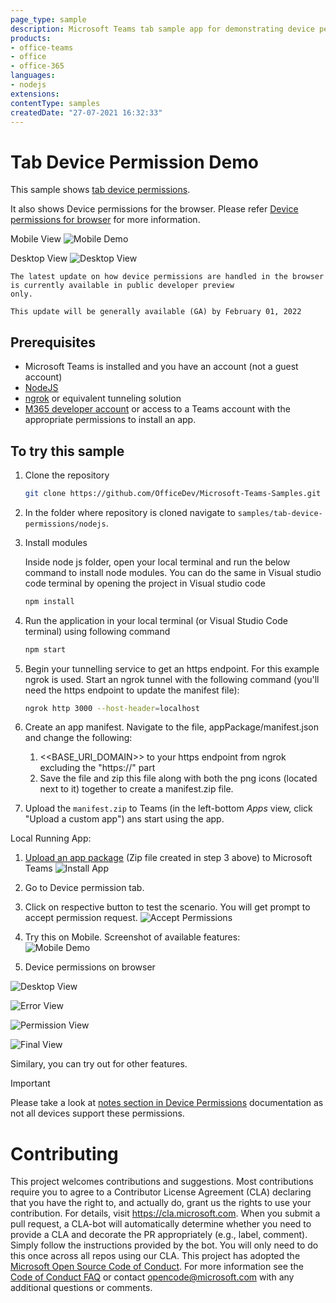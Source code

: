```yaml
---
page_type: sample
description: Microsoft Teams tab sample app for demonstrating device permissions
products:
- office-teams
- office
- office-365
languages:
- nodejs
extensions:
contentType: samples
createdDate: "27-07-2021 16:32:33"
---
```


# Tab Device Permission Demo

This sample shows [tab device permissions](https://docs.microsoft.com/microsoftteams/platform/concepts/device-capabilities/device-capabilities-overview).

It also shows Device permissions for the browser. Please refer [Device permissions for browser](https://docs.microsoft.com/en-us/microsoftteams/platform/concepts/device-capabilities/browser-device-permissions) for more information.

Mobile View
![Mobile Demo](Images/mainTab1.png)

Desktop View
![Desktop View](Images/desktopHome.png)

```
The latest update on how device permissions are handled in the browser is currently available in public developer preview
only.

This update will be generally available (GA) by February 01, 2022
```
## Prerequisites
- Microsoft Teams is installed and you have an account (not a guest account)
-  [NodeJS](https://nodejs.org/en/)
-  [ngrok](https://ngrok.com/) or equivalent tunneling solution
-  [M365 developer account](https://docs.microsoft.com/en-us/microsoftteams/platform/concepts/build-and-test/prepare-your-o365-tenant) or access to a Teams account with the 
   appropriate permissions to install an app.
    
## To try this sample
1) Clone the repository

    ```bash
    git clone https://github.com/OfficeDev/Microsoft-Teams-Samples.git
    ```

2) In the folder where repository is cloned navigate to `samples/tab-device-permissions/nodejs`.

3) Install modules

   Inside node js folder, open your local terminal and run the below command to install node modules. 
   You can do the same in Visual studio code terminal by opening the project in Visual studio code 

    ```bash
    npm install
    ```
 4) Run the application in your local terminal (or Visual Studio Code terminal) using following command 
    
     ```bash
    npm start
    ```
 5) Begin your tunnelling service to get an https endpoint. For this example ngrok is used. Start an ngrok tunnel with the following command (you'll need the https endpoint     to update the manifest file):<br>
    ```bash
    ngrok http 3000 --host-header=localhost
    ```
 6) Create an app manifest. Navigate to the file, appPackage/manifest.json and change the following:
    1. <<BASE_URI_DOMAIN>> to your https endpoint from ngrok excluding the "https://" part
    2. Save the file and zip this file along with both the png icons (located next to it) together to create a manifest.zip file.
 
 6) Upload the `manifest.zip` to Teams (in the left-bottom *Apps* view, click "Upload a custom app") ans start using the app.

Local Running App:

1. [Upload an app package](https://docs.microsoft.com/microsoftteams/platform/concepts/deploy-and-publish/apps-upload) (Zip file created in step 3 above) to Microsoft Teams
![Install App](Images/install.png)
1. Go to Device permission tab.
1. Click on respective button to test the scenario. You will get prompt to accept permission request.
![Accept Permissions](Images/allowPermission.png)
1. Try this on Mobile. Screenshot of available features: <br/> 
![Mobile Demo](Images/mainTab1.png)

1. Device permissions on browser

![Desktop View](Images/desktopHome.png)

![Error View](Images/errorView.png)

![Permission View](Images/deviceBrowser.PNG)

![Final View](Images/devicePermBrowser.PNG)

Similary, you can try out for other features.
> [!IMPORTANT]
  > Please take a look at [notes section in Device Permissions](https://docs.microsoft.com/microsoftteams/platform/concepts/device-capabilities/native-device-permissions?tabs=desktop) documentation as not all devices support these permissions.
# Contributing
This project welcomes contributions and suggestions.  Most contributions require you to agree to a
Contributor License Agreement (CLA) declaring that you have the right to, and actually do, grant us
the rights to use your contribution. For details, visit https://cla.microsoft.com.
When you submit a pull request, a CLA-bot will automatically determine whether you need to provide
a CLA and decorate the PR appropriately (e.g., label, comment). Simply follow the instructions
provided by the bot. You will only need to do this once across all repos using our CLA.
This project has adopted the [Microsoft Open Source Code of Conduct](https://opensource.microsoft.com/codeofconduct/).
For more information see the [Code of Conduct FAQ](https://opensource.microsoft.com/codeofconduct/faq/) or
contact [opencode@microsoft.com](mailto:opencode@microsoft.com) with any additional questions or comments.